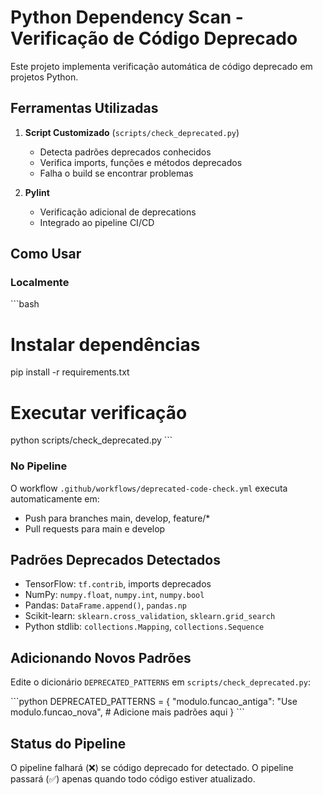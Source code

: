 # Python Dependency Scan - Verificação de Código Deprecado

Este projeto implementa verificação automática de código deprecado em projetos Python.

## Ferramentas Utilizadas

1. **Script Customizado** (`scripts/check_deprecated.py`)
   - Detecta padrões deprecados conhecidos
   - Verifica imports, funções e métodos deprecados
   - Falha o build se encontrar problemas

2. **Pylint**
   - Verificação adicional de deprecations
   - Integrado ao pipeline CI/CD

## Como Usar

### Localmente

\`\`\`bash
# Instalar dependências
pip install -r requirements.txt

# Executar verificação
python scripts/check_deprecated.py
\`\`\`

### No Pipeline

O workflow `.github/workflows/deprecated-code-check.yml` executa automaticamente em:
- Push para branches main, develop, feature/*
- Pull requests para main e develop

## Padrões Deprecados Detectados

- TensorFlow: `tf.contrib`, imports deprecados
- NumPy: `numpy.float`, `numpy.int`, `numpy.bool`
- Pandas: `DataFrame.append()`, `pandas.np`
- Scikit-learn: `sklearn.cross_validation`, `sklearn.grid_search`
- Python stdlib: `collections.Mapping`, `collections.Sequence`

## Adicionando Novos Padrões

Edite o dicionário `DEPRECATED_PATTERNS` em `scripts/check_deprecated.py`:

\`\`\`python
DEPRECATED_PATTERNS = {
    "modulo.funcao_antiga": "Use modulo.funcao_nova",
    # Adicione mais padrões aqui
}
\`\`\`

## Status do Pipeline

O pipeline falhará (❌) se código deprecado for detectado.
O pipeline passará (✅) apenas quando todo código estiver atualizado.
